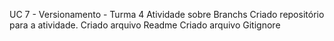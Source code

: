 UC 7 - Versionamento - Turma 4 
Atividade sobre Branchs
Criado repositório para a atividade.
Criado arquivo Readme
Criado arquivo Gitignore

